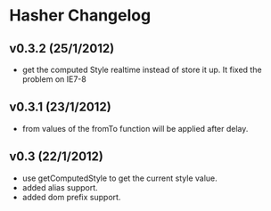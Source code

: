 # Hasher Changelog #


## v0.3.2 (25/1/2012) ##

 - get the computed Style realtime instead of store it up. It fixed the problem on IE7-8
 
## v0.3.1 (23/1/2012) ##

 - from values of the fromTo function will be applied after delay.


## v0.3 (22/1/2012) ##

 - use getComputedStyle to get the current style value.
 - added alias support.
 - added dom prefix support.

